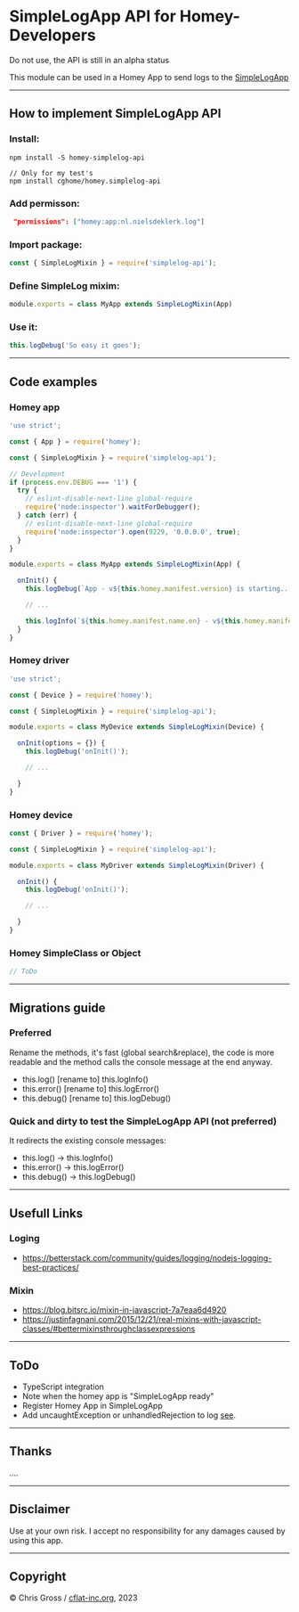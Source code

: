 # SimpleLogApp API for Homey-Developers

Do not use, the API is still in an alpha status

This module can be used in a Homey App to send logs to the [SimpleLogApp](https://homey.app/de-ch/app/nl.nielsdeklerk.log/Simple-LOG)

---

## How to implement SimpleLogApp API

### Install:

````
npm install -S homey-simplelog-api

// Only for my test's
npm install cghome/homey.simplelog-api
````

### Add permisson: 

```json
 "permissions": ["homey:app:nl.nielsdeklerk.log"]
```

### Import package:

```js
const { SimpleLogMixin } = require('simplelog-api');
```

### Define SimpleLog mixim:

```js
module.exports = class MyApp extends SimpleLogMixin(App)
```

### Use it:

```js
this.logDebug('So easy it goes');
```

---

## Code examples

### Homey app

```js
'use strict';

const { App } = require('homey');

const { SimpleLogMixin } = require('simplelog-api');

// Development
if (process.env.DEBUG === '1') {
  try {
    // eslint-disable-next-line global-require
    require('node:inspector').waitForDebugger();
  } catch (err) {
    // eslint-disable-next-line global-require
    require('node:inspector').open(9229, '0.0.0.0', true);
  }
}

module.exports = class MyApp extends SimpleLogMixin(App) {

  onInit() {
    this.logDebug(`App - v${this.homey.manifest.version} is starting...`);

    // ...

    this.logInfo(`${this.homey.manifest.name.en} - v${this.homey.manifest.version} is started`);
  }
}
```

### Homey driver

```js
'use strict';

const { Device } = require('homey');

const { SimpleLogMixin } = require('simplelog-api');

module.exports = class MyDevice extends SimpleLogMixin(Device) {

  onInit(options = {}) {
    this.logDebug('onInit()');

    // ...

  }
}
```

### Homey device

```js
const { Driver } = require('homey');

const { SimpleLogMixin } = require('simplelog-api');

module.exports = class MyDriver extends SimpleLogMixin(Driver) {

  onInit() {
    this.logDebug('onInit()');

    // ...

  }
}

```

### Homey SimpleClass or Object

```js
// ToDo
```

---

## Migrations guide

### Preferred

Rename the methods, it's fast (global search&replace), the code is more readable and the method calls the console message at the end anyway.

- this.log() [rename to] this.logInfo()
- this.error() [rename to] this.logError()
- this.debug() [rename to] this.logDebug()
  
### Quick and dirty to test the SimpleLogApp API (not preferred)

It redirects the existing console messages:

- this.log() -> this.logInfo()
- this.error() -> this.logError()
- this.debug() -> this.logDebug()

---

## Usefull Links

### Loging

- https://betterstack.com/community/guides/logging/nodejs-logging-best-practices/

### Mixin

- https://blog.bitsrc.io/mixin-in-javascript-7a7eaa6d4920
- https://justinfagnani.com/2015/12/21/real-mixins-with-javascript-classes/#bettermixinsthroughclassexpressions

---

## ToDo

- TypeScript integration
- Note when the homey app is "SimpleLogApp ready"
- Register Homey App in SimpleLogApp
- Add uncaughtException or unhandledRejection to log [see](https://betterstack.com/community/guides/logging/nodejs-logging-best-practices/).

---

## Thanks

....

---

## Disclaimer

Use at your own risk. I accept no responsibility for any damages caused by using this app.

---

## Copyright

© Chris Gross / [cflat-inc.org](cflat-inc.org), 2023
